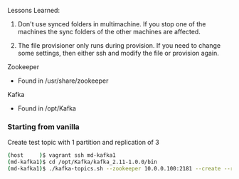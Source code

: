 Lessons Learned: 

1. Don't use synced folders in multimachine. If you stop one of the machines the sync folders of the other machines are affected. 

2. The file provisioner only runs during provision. If you need to change some settings, then either ssh and modify the file or provision again.

Zookeeper
 - Found in /usr/share/zookeeper

 Kafka 
  - Found in /opt/Kafka


### Starting from vanilla

Create test topic with 1 partition and replication of 3

```bash
(host     )$ vagrant ssh md-kafka1
(md-kafka1)$ cd /opt/Kafka/kafka_2.11-1.0.0/bin
(md-kafka1)$ ./kafka-topics.sh --zookeeper 10.0.0.100:2181 --create --replication-factor 3 --partitions 1 --topic test
```